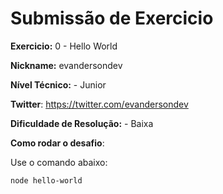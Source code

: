 # Submissão de Exercicio

**Exercicio:** 0 - Hello World

**Nickname:** evandersondev

**Nível Técnico:** - Junior

**Twitter**: https://twitter.com/evandersondev

**Dificuldade de Resolução:** - Baixa

**Como rodar o desafio**: 

Use o comando abaixo: 
```bash
node hello-world
```